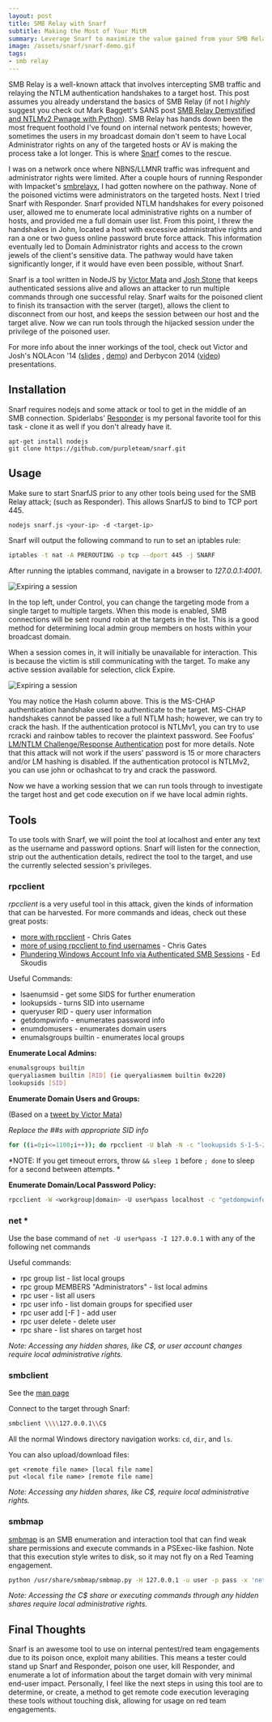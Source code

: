 ```yaml
---
layout: post
title: SMB Relay with Snarf
subtitle: Making the Most of Your MitM
summary: Leverage Snarf to maximize the value gained from your SMB Relaying, especially without Local Admin
image: /assets/snarf/snarf-demo.gif
tags:
- smb relay
---
```


SMB Relay is a well-known attack that involves intercepting SMB traffic and relaying the NTLM authentication handshakes to a target host. This post assumes you already understand the basics of SMB Relay (if not I *highly* suggest you check out Mark Baggett's SANS post [SMB Relay Demystified and NTLMv2 Pwnage with Python](https://pen-testing.sans.org/blog/2013/04/25/smb-relay-demystified-and-ntlmv2-pwnage-with-python)). SMB Relay has hands down been the most frequent foothold I've found on internal network pentests; however, sometimes the users in my broadcast domain don't seem to have Local Administrator rights on any of the targeted hosts or AV is making the process take a lot longer. This is where [Snarf](https://github.com/purpleteam/snarf) comes to the rescue.


I was on a network once where NBNS/LLMNR traffic was infrequent and administrator rights were limited. After a couple hours of running Responder with Impacket's [smbrelayx](https://github.com/CoreSecurity/impacket/blob/master/examples/smbrelayx.py), I had gotten nowhere on the pathway. None of the poisoned victims were administrators on the targeted hosts. Next I tried Snarf with Responder. Snarf provided NTLM handshakes for every poisoned user, allowed me to enumerate local administrative rights on a number of hosts, and provided me a full domain user list. From this point, I threw the handshakes in John, located a host with excessive administrative rights and ran a one or two guess online password brute force attack. This information eventually led to Domain Administrator rights and access to the crown jewels of the client's sensitive data. The pathway would have taken significantly longer, if it would have even been possible, without Snarf.


Snarf is a tool written in NodeJS by [Victor Mata](http://www.offense-in-depth.com/) and [Josh Stone](http://joshstone.us/) that keeps authenticated sessions alive and allows an attacker to run multiple commands through one successful relay. Snarf waits for the poisoned client to finish its transaction with the server (target), allows the client to disconnect from our host, and keeps the session between our host and the target alive. Now we can run tools through the hijacked session under the privilege of the poisoned user. 


For more info about the inner workings of the tool, check out Victor and Josh's NOLAcon '14 ([slides](http://www.josho.org/software/snarf-nolacon-presentation.pdf) , [demo](https://youtu.be/oBSrcrdRLyA)) and Derbycon 2014 ([video](https://youtu.be/X0S4Uuf3yUs)) presentations.
 

## Installation
Snarf requires nodejs and some attack or tool to get in the middle of an SMB connection. Spiderlabs' [Responder](https://github.com/SpiderLabs/Responder) is my personal favorite tool for this task - clone it as well if you don't already have it.

```plaintext
apt-get install nodejs
git clone https://github.com/purpleteam/snarf.git
```

## Usage
Make sure to start SnarfJS prior to any other tools being used for the SMB Relay attack; (such as Responder). This allows SnarfJS to bind to TCP port 445.

```bash
nodejs snarf.js <your-ip> -d <target-ip>
```

Snarf will output the following command to run to set an iptables rule:

```bash
iptables -t nat -A PREROUTING -p tcp --dport 445 -j SNARF
```

After running the iptables command, navigate in a browser to *127.0.0.1:4001*.

![Expiring a session](/assets/snarf/control.png)

In the top left, under Control, you can change the targeting mode from a single target to multiple targets. When this mode is enabled, SMB connections will be sent round robin at the targets in the list. This is a good method for determining local admin group members on hosts within your broadcast domain.

When a session comes in, it will initially be unavailable for interaction. This is because the victim is still communicating with the target. To make any active session available for selection, click Expire.

![Expiring a session](/assets/snarf/snarf-demo.gif)

You may notice the Hash column above. This is the MS-CHAP authentication handshake used to authenticate to the target. MS-CHAP handshakes cannot be passed like a full NTLM hash; however, we can try to crack the hash. If the authentication protocol is NTLMv1, you can try to use rcracki and rainbow tables to recover the plaintext password. See Foofus' [LM/NTLM Challenge/Response Authentication](http://h.foofus.net/?page_id=63) post for more details. Note that this attack will not work if the users' password is 15 or more characters and/or LM hashing is disabled. If the authentication protocol is NTLMv2, you can use john or oclhashcat to try and crack the password.


Now we have a working session that we can run tools through to investigate the target host and get code execution on if we have local admin rights.


## Tools

To use tools with Snarf, we will point the tool at localhost and enter any text as the username and password options. Snarf will listen for the connection, strip out the authentication details, redirect the tool to the target, and use the currently selected session's privileges. 

### rpcclient

*rpcclient* is a very useful tool in this attack, given the kinds of information that can be harvested. For more commands and ideas, check out these great posts:

* [more with rpcclient](http://carnal0wnage.attackresearch.com/2010/06/more-with-rpcclient.html) - Chris Gates
* [more of using rpcclient to find usernames](http://carnal0wnage.attackresearch.com/2007/08/more-of-using-rpcclient-to-find.html) - Chris Gates
* [Plundering Windows Account Info via Authenticated SMB Sessions](https://pen-testing.sans.org/blog/2013/07/24/plundering-windows-account-info-via-authenticated-smb-sessions) - Ed Skoudis

Useful Commands:

* lsaenumsid - get some SIDS for further enumeration
* lookupsids - turns SID into username
* queryuser RID - query user information
* getdompwinfo - enumerates password info
* enumdomusers - enumerates domain users
* enumalsgroups builtin - enumerates local groups 


**Enumerate Local Admins:**

```bash
enumalsgroups builtin
queryaliasmem builtin [RID] (ie queryaliasmem builtin 0x220)
lookupsids [SID]
```

**Enumerate Domain Users and Groups:**

(Based on a [tweet by Victor Mata](https://twitter.com/offenseindepth/status/551819778957266948))

*Replace the ##s with appropriate SID info*

```bash
for ((i=0;i<=1100;i++)); do rpcclient -U blah -N -c "lookupsids S-1-5-21-##-##-##-$i” 127.0.0.1 | tee -a domain-enum.txt; done
```

*NOTE: If you get timeout errors, throw `&& sleep 1` before `; done` to sleep for a second between attempts. *

**Enumerate Domain/Local Password Policy:**

```bash
rpcclient -W <workgroup|domain> -U user%pass localhost -c "getdompwinfo"
```

### net *

Use the base command of `net -U user%pass -I 127.0.0.1` with any of the following net commands

Useful commands:

* rpc group list - list local groups
* rpc group MEMBERS "Administrators" - list local admins 
* rpc user - list all users
* rpc user info <user> - list domain groups for specified user
* rpc user add <name> <password> [-F <user flags>] - add user
* rpc user delete <user> - delete user
* rpc share <host> - list shares on target host

*Note: Accessing any hidden shares, like C$, or user account changes require local administrative rights.*

### smbclient
See the [man page](https://www.samba.org/samba/docs/man/manpages/smbclient.1.html)

Connect to the target through Snarf:

```bash
smbclient \\\\127.0.0.1\\C$
```

All the normal Windows directory navigation works: `cd`, `dir`, and `ls`.

You can also upload/download files:


```plaintext
get <remote file name> [local file name]
put <local file name> [remote file name]
```

*Note: Accessing any hidden shares, like C$, require local administrative rights.*

### smbmap
[smbmap](https://github.com/ShawnDEvans/smbmap) is an SMB enumeration and interaction tool that can find weak share permissions and execute commands in a PSExec-like fashion. Note that this execution style writes to disk, so it may not fly on a Red Teaming engagement.

```bash
python /usr/share/smbmap/smbmap.py -H 127.0.0.1 -u user -p pass -x 'net group "domain admins" /domain'
```

*Note: Accessing the C$ share or executing commands through any hidden shares require local administrative rights.*

## Final Thoughts

Snarf is an awesome tool to use on internal pentest/red team engagements due to its poison once, exploit many abilities. This means a tester could stand up Snarf and Responder, poison one user, kill Responder, and enumerate a lot of information about the target domain with very minimal end-user impact. Personally, I feel like the next steps in using this tool are to determine, or create, a method to get remote code execution leveraging these tools without touching disk, allowing for usage on red team engagements.